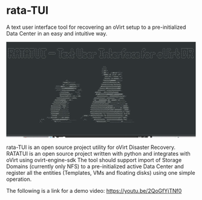 # rata-TUI
A text user interface tool for recovering an oVirt setup to a pre-initialized Data Center in an easy and intuitive way.

![rata-TUI logo](/sources/rata-TUI_home_screen.png)

rata-TUI is an open source project utility for oVirt Disaster Recovery.
RATATUI is an open source project written with python and integrates with oVirt using ovirt-engine-sdk
The tool should support import of Storage Domains (currently only NFS) to a pre-initialized active Data Center and register all the entities (Templates, VMs and floating disks) using one simple operation.

The following is a link for a demo video:
https://youtu.be/2QoGfYjTNf0
